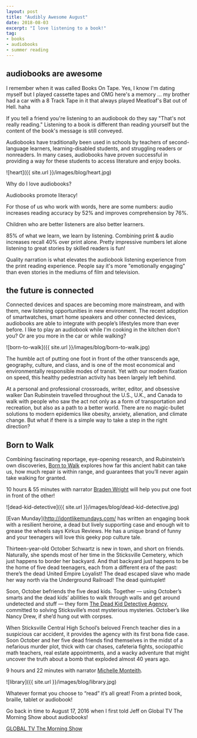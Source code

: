 ```yaml
---
layout: post
title: "Audibly Awesome August"
date: 2018-08-03    
excerpt: "I love listening to a book!"
tag:
- books
- audiobooks
- summer reading
---
```


## audiobooks are awesome

I remember when it was called Books On Tape. Yes, I know I'm dating myself but I played cassette tapes and OMG here's a memory ... my brother had a car with a 8 Track Tape in it that always played Meatloaf's Bat out of Hell. haha

If you tell a friend you're listening to an audiobook do they say "That's not really reading." Listening to a book is different than reading yourself but the content of the book's message is still conveyed.

Audiobooks have traditionally been used in schools by teachers of second-language learners, learning-disabled students, and struggling readers or nonreaders. In many cases, audiobooks have proven successful in providing a way for these students to access literature and enjoy books.

![heart]({{ site.url }}/images/blog/heart.jpg)

Why do I love audiobooks?

Audiobooks promote literacy!

For those of us who work with words, here are some numbers: audio increases reading accuracy by 52% and  improves comprehension by 76%.

Children who are better listeners are also better learners.

85% of what we learn, we learn by listening. Combining print & audio increases recall 40% over print alone. Pretty impressive numbers let alone listening to great stories by skilled readers is fun!

Quality narration is what elevates the audiobook listening experience from the print reading experience. People say it's more "emotionally engaging" than even stories in the mediums of film and television.

## the future is connected

Connected devices and spaces are becoming more mainstream, and with them, new listening opportunities in new environment. The recent adoption of smartwatches, smart home speakers and other connected devices, audiobooks are able to integrate with people’s lifestyles more than ever before. I like to play an audiobook while I'm cooking in the kitchen don't you? Or are you more in the car or while walking?

![born-to-walk]({{ site.url }}/images/blog/born-to-walk.jpg)

The humble act of putting one foot in front of the other transcends age, geography, culture, and class, and is one of the most economical and environmentally responsible
modes of transit. Yet with our modern fixation on speed, this healthy pedestrian activity has been largely left behind.

At a personal and professional crossroads, writer, editor, and obsessive walker Dan Rubinstein travelled throughout the U.S., U.K., and Canada to walk with people who saw the act not only as a form of transportation and recreation, but also as a path to a better world. There are no magic-bullet solutions to modern epidemics like obesity, anxiety, alienation, and climate change. But what if there is a simple way to take a step in the right direction?

## Born to Walk

Combining fascinating reportage, eye-opening research, and Rubinstein’s own discoveries, [Born to Walk](https://ecwpress.com/products/born-to-walk) explores how far this ancient habit can take us, how much repair is within range, and guarantees that you’ll never again take walking for granted.

<i class="fa fa-microphone" aria-hidden="true"></i> 10 hours & 55 minutes with narrator [Braden Wright](http://www.bradenwright.com/) will help you put one foot in front of the other!

![dead-kid-detective]({{ site.url }}/images/blog/dead-kid-detective.jpg)

[Evan Munday](http://idontlikemundays.com/ has written an engaging book with a resilient heroine, a dead but lively supporting case and enough wit to grease the wheels says Kirkus Reviews.  He has a unique brand of funny and your teenagers will love this geeky pop culture tale.

Thirteen-year-old October Schwartz is new in town, and short on friends. Naturally, she spends most of her time in the Sticksville Cemetery, which just happens to border her
backyard. And that backyard just happens to be the home of five dead teenagers, each from a different era of the past: there’s the dead United Empire Loyalist! The dead escaped slave who made her way north via the Underground Railroad! The dead quintuplet!

Soon, October befriends the five dead kids. Together — using October’s smarts and the dead kids’ abilities to walk through walls and get around undetected and stuff — they
form [The Dead Kid Detective Agency](https://ecwpress.com/products/dead-kid-detective-agency), committed to solving Sticksville’s most mysterious mysteries. October’s like Nancy Drew, if she’d hung out with corpses.

When Sticksville Central High School’s beloved French teacher dies in a suspicious car accident, it provides the agency with its first bona fide case. Soon October and her
five dead friends find themselves in the midst of a nefarious murder plot, thick with car chases, cafeteria fights, sociopathic math teachers, real estate appointments, and a wacky adventure that might uncover the truth about a bomb that exploded almost 40 years ago.

<i class="fa fa-microphone" aria-hidden="true"></i> 9 hours and 22 minutes with narrator  [Michelle Monteith](https://www.imdb.com/name/nm1474308/).

![library]({{ site.url }}/images/blog/library.jpg)

Whatever format you choose to “read” it’s all great! From a printed book, braille, tablet or audiobook!  

Go back in time to August 17, 2016 when I first told Jeff on Global TV The Morning Show about audiobooks!

<i class="fa fa-television" aria-hidden="true"></i> [GLOBAL TV The Morning Show](https://globalnews.ca/video/2887566/janet-joy-wilsons-august-book-picks)
